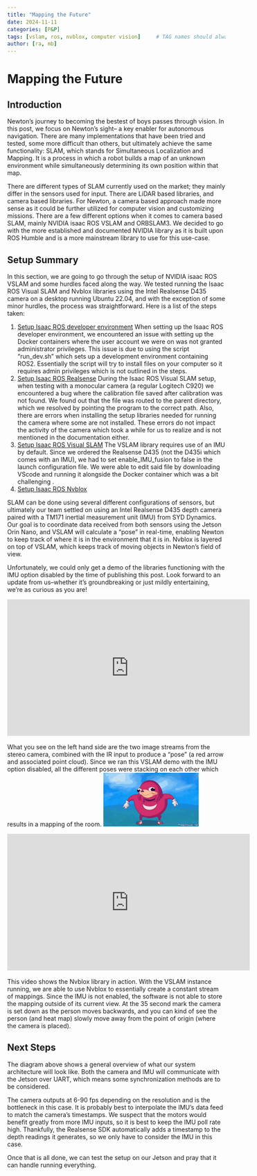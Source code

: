 ```yaml
---
title: "Mapping the Future"
date: 2024-11-11
categories: [P&P]
tags: [vslam, ros, nvblox, computer vision]     # TAG names should always be lowercase
author: [ra, mb]
---
```


# Mapping the Future

## Introduction
Newton’s journey to becoming the bestest of boys passes through vision. In this post, we focus on Newton’s sight– a key enabler for autonomous navigation. There are many implementations that have been tried and tested, some more difficult than others, but ultimately achieve the same functionality: SLAM, which stands for Simultaneous Localization and Mapping. It is a process in which a robot builds a map of an unknown environment while simultaneously determining its own position within that map. 

There are different types of SLAM currently used on the market; they mainly differ in the sensors used for input. There are LiDAR based libraries, and camera based libraries. For Newton, a camera based approach made more sense as it could be further utilized for computer vision and customizing missions. There are a few different options when it comes to camera based SLAM, mainly NVIDIA isaac ROS VSLAM and ORBSLAM3. We decided to go with the more established and documented NVIDIA library as it is built upon ROS Humble and is a more mainstream library to use for this use-case.

## Setup Summary
In this section, we are going to go through the setup of NVIDIA isaac ROS VSLAM and some hurdles faced along the way. We tested running the Isaac ROS Visual SLAM and Nvblox libraries using the Intel Realsense D435 camera on a desktop running Ubuntu 22.04, and with the exception of some minor hurdles, the process was straightforward. Here is a list of the steps taken:
1. [Setup Isaac ROS developer environment](https://nvidia-isaac-ros.github.io/getting_started/dev_env_setup.html)
When setting up the Isaac ROS developer environment, we encountered an issue with setting up the Docker containers where the user account we were on was not granted administrator privileges. This issue is due to using the script “run_dev.sh” which sets up a development environment containing ROS2. Essentially the script will try to install files on your computer so it requires admin privileges which is not outlined in the steps.
2. [Setup Isaac ROS Realsense](https://nvidia-isaac-ros.github.io/getting_started/hardware_setup/sensors/realsense_setup.html)
During the Isaac ROS Visual SLAM setup, when testing with a monocular camera (a regular Logitech C920) we encountered a bug where the calibration file saved after calibration was not found. We found out that the file was routed to the parent directory, which we resolved by pointing the program to the correct path. Also, there are errors when installing the setup libraries needed for running the camera where some are not installed. These errors do not impact the activity of the camera which took a while for us to realize and is not mentioned in the documentation either.
3. [Setup Isaac ROS Visual SLAM](https://nvidia-isaac-ros.github.io/repositories_and_packages/isaac_ros_visual_slam/isaac_ros_visual_slam/index.html#quickstart)
The VSLAM library requires use of an IMU by default. Since we ordered the Realsense D435 (not the D435i which comes with an IMU), we had to set enable_IMU_fusion to false in the launch configuration file. We were able to edit said file by downloading VScode and running it alongside the Docker container which was a bit challenging .
4. [Setup Isaac ROS Nvblox](https://nvidia-isaac-ros.github.io/repositories_and_packages/isaac_ros_nvblox/index.html)

SLAM can be done using several different configurations of sensors, but ultimately our team settled on using an Intel Realsense D435 depth camera paired with a TM171 inertial measurement unit (IMU) from SYD Dynamics. Our goal is to coordinate data received from both sensors using the Jetson Orin Nano, and VSLAM will calculate a “pose” in real-time, enabling Newton to keep track of where it is in the environment that it is in. Nvblox is layered on top of VSLAM, which keeps track of moving objects in Newton’s field of view.

Unfortunately, we could only get a demo of the libraries functioning with the IMU option disabled by the time of publishing this post. Look forward to an update from us–whether it’s groundbreaking or just mildly entertaining, we’re as curious as you are!

<iframe width="560" height="315" src="https://www.youtube.com/watch?v=va1h6mMQ7AQ&feature=youtu.be" title="YouTube video player" frameborder="0" allow="accelerometer; autoplay; clipboard-write; encrypted-media; gyroscope; picture-in-picture; web-share" referrerpolicy="strict-origin-when-cross-origin" allowfullscreen></iframe>

What you see on the left hand side are the two image streams from the stereo camera, combined with the IR input to produce a “pose” (a red arrow and associated point cloud). Since we ran this VSLAM demo with the IMU option disabled, all the different poses were stacking on each other which results in a mapping of the room.
![gif](/assets/img/blog4/knuckles.gif)

<iframe width="560" height="315" src="https://www.youtube.com/watch?v=dwyfydG_lTI" title="YouTube video player" frameborder="0" allow="accelerometer; autoplay; clipboard-write; encrypted-media; gyroscope; picture-in-picture; web-share" referrerpolicy="strict-origin-when-cross-origin" allowfullscreen></iframe>

This video shows the Nvblox library in action. With the VSLAM instance running, we are able to use Nvblox to essentially create a constant stream of mappings. Since the IMU is not enabled, the software is not able to store the mapping outside of its current view. At the 35 second mark the camera is set down as the person moves backwards, and you can kind of see the person (and heat map) slowly move away from the point of origin (where the camera is placed). 

## Next Steps

The diagram above shows a general overview of what our system architecture will look like. Both the camera and IMU will communicate with the Jetson over UART, which means some synchronization methods are to be considered.

The camera outputs at 6-90 fps depending on the resolution and is the bottleneck in this case. It is probably best to interpolate the IMU’s data feed to match the camera’s timestamps. We suspect that the motors would benefit greatly from more IMU inputs, so it is best to keep the IMU poll rate high. Thankfully, the Realsense SDK automatically adds a timestamp to the depth readings it generates, so we only have to consider the IMU in this case.

Once that is all done, we can test the setup on our Jetson and pray that it can handle running everything.


	
